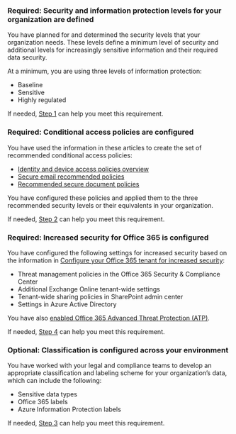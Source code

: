 <a name="crit-infoprotect-step1"></a>
### Required: Security and information protection levels for your organization are defined

You have planned for and determined the security levels that your organization needs. These levels define a minimum level of security and additional levels for increasingly sensitive information and their required data security.

At a minimum, you are using three levels of information protection:

- Baseline
- Sensitive
- Highly regulated

If needed, [Step 1](../infoprotect-define-sec-infoprotect-levels.md) can help you meet this requirement. 

<a name="crit-infoprotect-step2"></a>
### Required: Conditional access policies are configured

You have used the information in these articles to create the set of recommended conditional access policies:

- [Identity and device access policies overview](../identity-device-policies.md)
- [Secure email recommended policies](../secure-email-recommended-policies.md)
- [Recommended secure document policies](../sharepoint-file-access-policies.md)

You have configured these policies and applied them to the three recommended security levels or their equivalents in your organization.

If needed, [Step 2](../infoprotect-configure-conditional-access-policy-settings.md) can help you meet this requirement. 

<a name="crit-infoprotect-step4"></a>
### Required: Increased security for Office 365 is configured

You have configured the following settings for increased security based on the information in [Configure your Office 365 tenant for increased security](https://support.office.com/article/Configure-your-Office-365-tenant-for-increased-security-8d274fe3-db51-4107-ba64-865e7155b355):

- Threat management policies in the Office 365 Security & Compliance Center
- Additional Exchange Online tenant-wide settings
- Tenant-wide sharing policies in SharePoint admin center
- Settings in Azure Active Directory

You have also [enabled Office 365 Advanced Threat Protection (ATP)](https://support.office.com/article/Office-365-ATP-for-SharePoint-OneDrive-and-Microsoft-Teams-26261670-db33-4c53-b125-af0662c34607#turniton).

If needed, [Step 4](../infoprotect-configure-increased-security-office-365.md) can help you meet this requirement. 

<a name="crit-infoprotect-step3"></a>
### Optional: Classification is configured across your environment

You have worked with your legal and compliance teams to develop an appropriate classification and labeling scheme for your organization’s data, which can include the following:

- Sensitive data types
- Office 365 labels
- Azure Information Protection labels

If needed, [Step 3](../infoprotect-configure-classification.md) can help you meet this requirement. 

